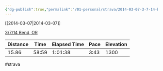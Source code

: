 ```yaml
---
{"dg-publish":true,"permalink":"/01-personal/strava/2014-03-07-3-7-14-bend-or/"}
---
```



[[2014-03-07\|2014-03-07]]

[3/7/14 Bend, OR](https://www.strava.com/activities/139726565)

| Distance | Time  | Elapsed Time | Pace | Elevation |
| -------- | ----- | ------------ | ---- | --------- |
| 15.86    | 58:59 | 1:01:38      | 3:43 | 1300      |




#strava
